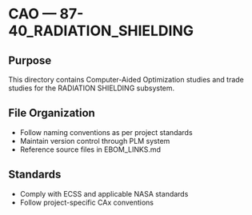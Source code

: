 # CAO — 87-40_RADIATION_SHIELDING

## Purpose

This directory contains Computer-Aided Optimization studies and trade studies for the RADIATION SHIELDING subsystem.

## File Organization

- Follow naming conventions as per project standards
- Maintain version control through PLM system
- Reference source files in EBOM_LINKS.md

## Standards

- Comply with ECSS and applicable NASA standards
- Follow project-specific CAx conventions
